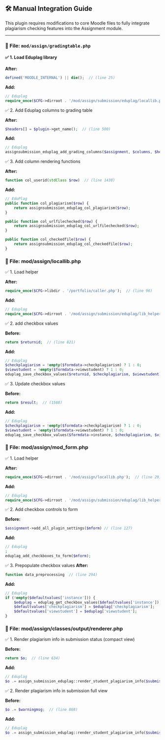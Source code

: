 ## 🛠 Manual Integration Guide

This plugin requires modifications to core Moodle files to fully integrate plagiarism checking features into the Assignment module.

---

### 📁 File: `mod/assign/gradingtable.php`

#### ✅ 1. Load Eduplag library

**After:**
```php
defined('MOODLE_INTERNAL') || die();  // (line 25)
```
**Add:**
```php
// Eduplag
require_once($CFG->dirroot . '/mod/assign/submission/eduplag/locallib.php');
```
✅ 2. Add Eduplag columns to grading table

**After:**
```php
$headers[] = $plugin->get_name();  // (line 500)
```
**Add:**
```php
// Eduplag
assignsubmission_eduplag_add_grading_columns($assignment, $columns, $headers);
```
✅ 3. Add column rendering functions

**After:**
```php
function col_userid(stdClass $row)  // (line 1438)
```
**Add:**
```php
// EduPlag
public function col_plagiarism($row) {
    return assignsubmission_eduplag_col_plagiarism($row);
}

public function col_urlfilechecked($row) {
    return assignsubmission_eduplag_col_urlfilechecked($row);
}

public function col_checkedfile($row) {
    return assignsubmission_eduplag_col_checkedfile($row);
}
```
###  📁 File: mod/assign/locallib.php

✅ 1. Load helper

**After:**
```php
require_once($CFG->libdir . '/portfolio/caller.php');  // (line 96)
```
**Add:**
```php
// Eduplag
require_once($CFG->dirroot . '/mod/assign/submission/eduplag/lib_helper.php');
```
✅ 2. add checkbox values

**Before:**
```php
return $returnid;  // (line 821)
```
**Add:**
```php
// Eduplag
$checkplagiarism = !empty($formdata->checkplagiarism) ? 1 : 0;
$viewstudent = !empty($formdata->viewstudent) ? 1 : 0;
eduplag_save_checkbox_values($returnid, $checkplagiarism, $viewstudent);
```
✅ 3. Update checkbox values

**Before:**
```php
return $result;  // (1588)
```
**Add:**
```php
// Eduplag
$checkplagiarism = !empty($formdata->checkplagiarism) ? 1 : 0;
$viewstudent = !empty($formdata->viewstudent) ? 1 : 0;
eduplag_save_checkbox_values($formdata->instance, $checkplagiarism, $viewstudent);
```
###  📁 File: mod/assign/mod_form.php

✅ 1. Load helper

**After:**
```php
require_once($CFG->dirroot . '/mod/assign/locallib.php');  // (line 29)
```
**Add:**
```php
// Eduplag
require_once($CFG->dirroot . '/mod/assign/submission/eduplag/lib_helper.php');
```

✅ 2. Add checkbox controls to form

**Before:**
```php
$assignment->add_all_plugin_settings($mform) // (line 127)
```
**Add:**
```php
// Eduplag
;
eduplag_add_checkboxes_to_form($mform);
```
✅ 3. Prepopulate checkbox values
**After:**
```php
function data_preprocessing  // (line 294)
```
**Add:**
```php
// Eduplag
if (!empty($defaultvalues['instance'])) {
    $eduplag = eduplag_get_checkbox_values($defaultvalues['instance']);
    $defaultvalues['checkplagiarism'] = $eduplag['checkplagiarism'];
    $defaultvalues['viewstudent'] = $eduplag['viewstudent'];
}
```
###  📁 File: mod/assign/classes/output/renderer.php
✅ 1. Render plagiarism info in submission status (compact view)

**Before:**
```php
return $o;  // (line 634)
```
**Add:**
```php
// Eduplag
$o .= assign_submission_eduplag::render_student_plagiarism_info($submission, $status->coursemoduleid, $this->page->context->id);
```
✅ 2. Render plagiarism info in submission full view

**Before:**
```php
$o .= $warningmsg;  // (line 868)
```
**Add:**
```php
// Eduplag
$o .= assign_submission_eduplag::render_student_plagiarism_info($submission, $status->coursemoduleid, $this->page->context->id);
```
